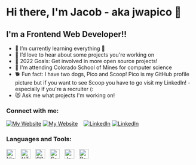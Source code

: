 # Hi there, I'm Jacob - aka jwapico 👋 

## I'm a Frontend Web Developer!!

- 🌱 I’m currently learning everything 🤣
- 👯 I’d love to hear about some projects you're working on
- 🥅 2022 Goals: Get involved in more open source projects!
- 🏫 I'm attending Colorado School of Mines for computer science
- 🐕 Fun fact: I have two dogs, Pico and Scoop! Pico is my GitHub profile picture but if you want to see Scoop you have to go visit my LinkedIn! - especially if you're a recruiter (:
- 😻 Ask me what projects I'm working on!

### Connect with me:

[![My Website](./img/globe-light.svg)](https://mywebsitehere.com#gh-light-mode-only)
[![My Website](./img/globe-dark.svg)](https://mywebsitehere.com#gh-dark-mode-only)
&nbsp;&nbsp;
[![LinkedIn](./img/linkedin-light.svg)](https://www.linkedin.com/in/jacob-altizer-32a0b823b/#gh-light-mode-only)
[![LinkedIn](./img/linkedin-dark.svg)](https://www.linkedin.com/in/jacob-altizer-32a0b823b/#gh-dark-mode-only)

### Languages and Tools:

<img align="left" alt="Visual Studio Code" width="26px" src="https://cdn.jsdelivr.net/gh/devicons/devicon/icons/vscode/vscode-original.svg" style="padding-right:10px;" />
<img align="left" alt="HTML5" width="26px" src="https://cdn.jsdelivr.net/gh/devicons/devicon/icons/html5/html5-original.svg" style="padding-right:10px;" />
<img align="left" alt="CSS3" width="26px" src="https://cdn.jsdelivr.net/gh/devicons/devicon/icons/css3/css3-original.svg" style="padding-right:10px;" />
<img align="left" alt="Sass" width="26px" src="https://cdn.jsdelivr.net/gh/devicons/devicon/icons/sass/sass-original.svg" style="padding-right:10px;" />
<img align="left" alt="JavaScript" width="26px" src="https://cdn.jsdelivr.net/gh/devicons/devicon/icons/javascript/javascript-original.svg" style="padding-right:10px;" />
<img align="left" alt="React" width="26px" src="https://cdn.jsdelivr.net/gh/devicons/devicon/icons/react/react-original.svg" style="padding-right:10px;" />
